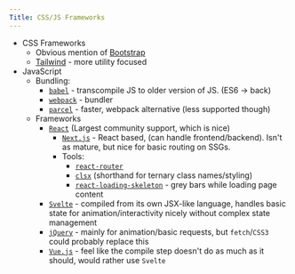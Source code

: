 ```yaml
---
Title: CSS/JS Frameworks
---
```


- CSS Frameworks
  - Obvious mention of [Bootstrap](https://getbootstrap.com/)
  - [Tailwind](https://tailwindcss.com/) - more utility focused
- JavaScript
  - Bundling:
    - [`babel`](https://babeljs.io/) - transcompile JS to older version of JS. (ES6 -> back)
    - [`webpack`](https://webpack.js.org/) - bundler
    - [`parcel`](https://parceljs.org/) - faster, webpack alternative (less supported though)
  - Frameworks
    - [`React`](https://reactjs.org/) (Largest community support, which is nice)
      - [`Next.js`](https://nextjs.org/) - React based, (can handle frontend/backend). Isn't as mature, but nice for basic routing on SSGs.
      - Tools:
        - [`react-router`](https://reactrouter.com/)
        - [`clsx`](https://github.com/lukeed/clsx/) (shorthand for ternary class names/styling)
        - [`react-loading-skeleton`](https://github.com/dvtng/react-loading-skeleton) - grey bars while loading page content
    - [`Svelte`](https://svelte.dev/) - compiled from its own JSX-like language, handles basic state for animation/interactivity nicely without complex state management
    - [`jQuery`](https://jquery.com/) - mainly for animation/basic requests, but `fetch`/`CSS3` could probably replace this
    - [`Vue.js`](https://vuejs.org/) - feel like the compile step doesn't do as much as it should, would rather use `Svelte`
